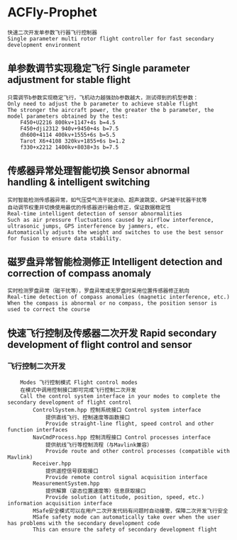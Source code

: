 # ACFly-Prophet
    快速二次开发单参数飞行器飞行控制器       
    Single parameter multi rotor flight controller for fast secondary development environment

## 单参数调节实现稳定飞行 Single parameter adjustment for stable flight
    只需调节b参数实现稳定飞行，飞机动力越强劲b参数越大，测试得到的机型参数：     
    Only need to adjust the b parameter to achieve stable flight        
    The stronger the aircraft power, the greater the b parameter, the model parameters obtained by the test:      
        F450+U2216 800kv+1147+4s b=4.5      
        F450+dji2312 940v+9450+4s b=7.5     
        dh600+4114 400kv+1555+6s b=5.5      
        Tarot X6+4108 320kv+1855+6s b=1.2     
        f330+x2212 1400kv+8038+3s b=7.5     
   
## 传感器异常处理智能切换 Sensor abnormal handling & intelligent switching
    实时智能检测传感器异常，如气压受气流干扰波动、超声波跳变、GPS被干扰器干扰等     
    自动调节权重并切换使用最优的传感器进行融合修正，保证数据稳定性     
    Real-time intelligent detection of sensor abnormalities     
    Such as air pressure fluctuations caused by airflow interference, ultrasonic jumps, GPS interference by jammers, etc.       
    Automatically adjusts the weight and switches to use the best sensor for fusion to ensure data stability.

## 磁罗盘异常智能检测修正 Intelligent detection and correction of compass anomaly
    实时检测罗盘异常（磁干扰等），罗盘异常或无罗盘时采用位置传感器修正航向
    Real-time detection of compass anomalies (magnetic interference, etc.) 
    When the compass is abnormal or no compass, the position sensor is used to correct the course

## 快速飞行控制及传感器二次开发 Rapid secondary development of flight control and sensor
### 飞行控制二次开发
        Modes 飞行控制模式 Flight control modes       
        在模式中调用控制接口即可完成飞行控制二次开发
        Call the control system interface in your modes to complete the secondary development of flight control
            ControlSystem.hpp 控制系统接口 Control system interface
                提供直线飞行、控制速度等函数接口
                Provide straight-line flight, speed control and other function interfaces
            NavCmdProcess.hpp 控制流程接口 Control processes interface
                提供航线飞行等控制流程（与Mavlink兼容）
                Provide route and other control processes (compatible with Mavlink)
            Receiver.hpp
                提供遥控信号获取接口
                Provide remote control signal acquisition interface
            MeasurementSystem.hpp
                提供解算（姿态位置速度等）信息获取接口
                Provide solution (attitude, position, speed, etc.) information acquisition interface
            MSafe安全模式可以在用户二次开发代码有问题时自动接管，保障二次开发飞行安全
            MSafe safety mode can automatically take over when the user has problems with the secondary development code
            This can ensure the safety of secondary development flight
